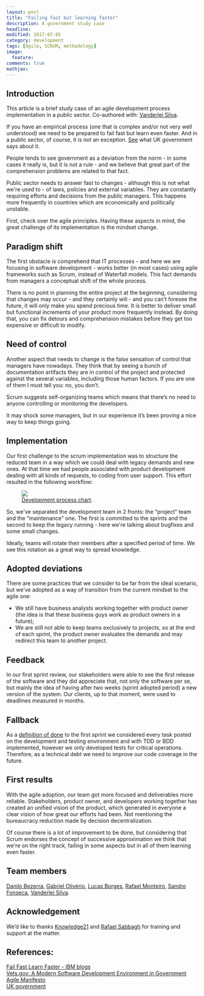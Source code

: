 ```yaml
---
layout: post
title: "Failing fast but learning faster"
description: A government study case
headline:
modified: 2017-07-05
category: development
tags: [Agile, SCRUM, methodology]
image:
  feature:
comments: true
mathjax:
---
```


## Introduction
This article is a brief study case of an agile development process implementation in a public sector. 
Co-authored with: <a href="http://vanderleisilva.github.io" target="_blank">Vanderlei Silva</a>.  

If you have an empirical process (one that is complex and/or not very well understood) we need to be prepared to fail fast but learn even faster. And in a public sector, of course, it is not an exception. <a href="https://www.gov.uk/service-manual/agile-delivery/agile-government-services-introduction#why-agile-is-better-for-services" target="_blank" >See</a> what UK government says about it.  

People tends to see government as a deviation from the norm - in some cases it really is, but it is not a rule - and we believe that great part of the comprehension problems are related to that fact.  

Public sector needs to answer fast to changes - although this is not what we're used to - of laws, policies and external variables. They are constantly requiring efforts and decisions from the public managers. This happens more frequently in countries which are economically and politically unstable.  

First, check over the agile principles. Having these aspects in mind, the great challenge of its implementation is the mindset change.  
## Paradigm shift
The first obstacle is comprehend that IT processes - and here we are focusing in software development - works better (in most cases) using agile frameworks such as Scrum, instead of Waterfall models. This fact demands from managers a conceptual shift of the whole process.  

There is no point in planning the entire project at the beginning, considering that changes may occur - and they certainly will - and you can’t foresee the future, it will only make you spend precious time. It is better to deliver small but functional increments of your product more frequently instead. By doing that, you can fix detours and comprehension mistakes before they get too expensive or difficult to modify.  

## Need of control
Another aspect that needs to change is the false sensation of control that managers have nowadays. They think that by seeing a bunch of documentation artifacts they are in control of the project and protected against the several variables, including those human factors. If you are one of them I must tell you: no, you don’t.  

Scrum suggests self-organizing teams which means that there’s no need to anyone controlling or monitoring the developers.  

It may shock some managers, but in our experience it’s been proving a nice way to keep things going.  

## Implementation
Our first challenge to the scrum implementation was to structure the reduced team in a way which we could deal with legacy demands and new ones. At that time we had people associated with product development dealing with all kinds of requests, to coding from user support. This effort resulted in the following workflow:  

<figure>
    <a href="http://rafaelmonteiro.github.io/images/development-process-semapro.png"><img src="http://rafaelmonteiro.github.io/images/development-process-semapro.png"></a>
    <figcaption><a href="http://rafaelmonteiro.github.io/" data-toggle="tooltip"
    title="Development process chart">Development process chart</a>.
    </figcaption>
</figure>

So, we've separated the development team in 2 fronts: the “project” team and the “maintenance” one. The first is committed to the sprints and the second to keep the legacy running - here we're talking about bugfixes and some small changes.  

Ideally, teams will rotate their members after a specified period of time. We see this rotation as a great way to spread knowledge.  

## Adopted deviations

There are some practices that we consider to be far from the ideal scenario, but we’ve adopted as a way of transition from the current mindset to the agile one:  

- We still have business analysts working together with product owner (the idea is that these business guys work as product owners in a future);  
- We are still not able to keep teams exclusively to projects, so at the end of each sprint, the product owner evaluates the demands and may redirect this team to another project.

## Feedback
In our first sprint review, our stakeholders were able to see the first release of the software and they did appreciate that, not only the software per se, but mainly the idea of having after two weeks (sprint adopted period) a new version of the system. Our clients, up to that moment, were used to deadlines measured in months.  

## Fallback
As a <a href="https://www.scrumalliance.org/community/articles/2008/september/what-is-definition-of-done-(dod)" target="_blank">definition of done</a> to the first sprint we considered every task posted on the development and testing environment and with TDD or BDD implemented, however we only developed tests for critical operations. Therefore, as a technical debt we need to improve our code coverage in the future.  

## First results
With the agile adoption, our team got more focused and deliverables more reliable. Stakeholders, product owner, and developers working together has created an unified vision of the product, which generated in everyone a clear vision of how great our efforts had been. Not mentioning the bureaucracy reduction made by decision decentralization.  

Of course there is a lot of improvement to be done, but considering that Scrum endorses the concept of successive approximation we think that we're on the right track, failing in some aspects but in all of them learning even faster.  

## Team members
<a target="_blank" href="https://www.linkedin.com/in/danilo-bezerra/">Danilo Bezerra</a>,
<a target="_blank" href="https://www.linkedin.com/in/gabriel-oliverio/">Gabriel Olivério</a>,
<a target="_blank" href="https://www.linkedin.com/in/lucassantosborges/">Lucas Borges</a>,
<a target="_blank" href="https://www.linkedin.com/in/rafaelfmonteiro/">Rafael Monteiro</a>,
<a target="_blank" href="https://www.linkedin.com/in/sandro-fonseca-39a11217/">Sandro Fonseca</a>,
<a target="_blank" href="https://www.linkedin.com/in/vanderlei-alves-da-silva">Vanderlei Silva</a>.

## Acknowledgement
We’d like to thanks <a target="_blank" href="https://www.linkedin.com/company-beta/3178918/">Knowledge21</a> and <a target="_blank" href="https://www.linkedin.com/in/rafaelsabbagh/">Rafael Sabbagh</a> for training and support at the matter.  

## References:

<a target="_blank" href="https://www.ibm.com/blogs/think-leaders/marketing/fail-fast-learn-faster">Fail Fast Learn Faster - IBM blogs</a><br/>
<a target="_blank" href="https://medium.com/the-u-s-digital-service/vets-gov-a-modern-software-development-environment-in-government-2a0ec8f0623a">Vets.gov: A Modern Software Development Environment in Government</a><br/>
<a target="_blank" href="http://agilemanifesto.org/principles.html">Agile Manifesto</a><br/>
<a target="_blank" href="https://www.gov.uk/service-manual/agile-delivery/agile-government-services-introduction#why-agile-is-better-for-services">UK government</a>
